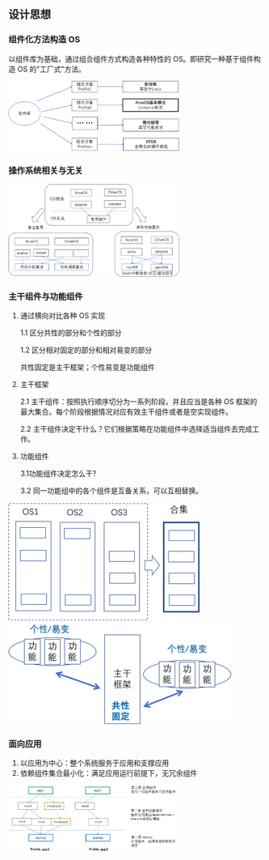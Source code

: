 ## 设计思想

### 组件化方法构造 OS

以组件库为基础，通过组合组件方式构造各种特性的 OS。即研究一种基于组件构造 OS 的"工厂式"方法。

<img src="./img/img1_3_1.png" alt="img3_1_1" style="zoom: 33%;" />

### 操作系统相关与无关

<img src="./img/img1_3_2.png" alt="img1_3_2" style="zoom: 33%;" />

### 主干组件与功能组件

1. 通过横向对比各种 OS 实现

   1.1 区分共性的部分和个性的部分

   1.2 区分相对固定的部分和相对易变的部分

   共性固定是主干框架；个性易变是功能组件

2. 主干框架

   2.1 主干组件：按照执行顺序切分为一系列阶段，并且应当是各种 OS 框架的最大集合。每个阶段根据情况对应有效主干组件或者是空实现组件。

   2.2 主干组件决定干什么？它们根据策略在功能组件中选择适当组件去完成工作。

3. 功能组件

   3.1功能组件决定怎么干?

   3.2 同一功能组中的各个组件是互备关系，可以互相替换。

<img src="./img/img1_3_3.png" alt="image-20230904145124738" style="zoom: 50%;" />

<img src="./img/img1_3_4.png" alt="image-20230904145157274" style="zoom:50%;" />

### 面向应用

1) 以应用为中心：整个系统服务于应用和支撑应用
2) 依赖组件集合最小化：满足应用运行前提下，无冗余组件

<img src="./img/img1_3_5.png" alt="img1_3_5" style="zoom: 33%;" />

